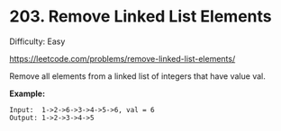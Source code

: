 # 203. Remove Linked List Elements

Difficulty: Easy

https://leetcode.com/problems/remove-linked-list-elements/

Remove all elements from a linked list of integers that have value val.

**Example:**
```
Input:  1->2->6->3->4->5->6, val = 6
Output: 1->2->3->4->5
```
